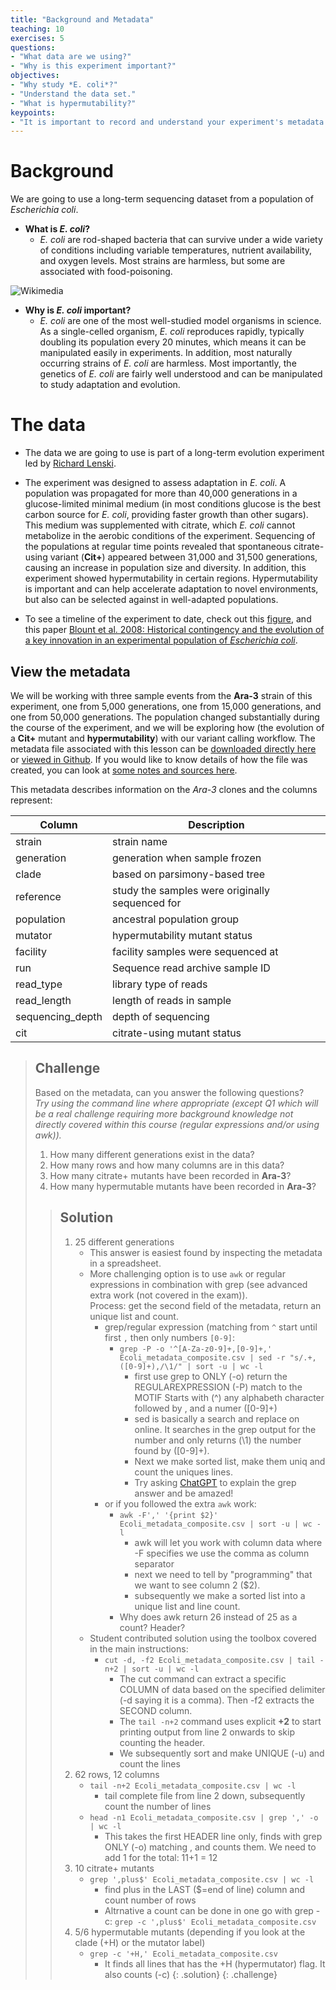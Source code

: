 ```yaml
---
title: "Background and Metadata"
teaching: 10
exercises: 5
questions:
- "What data are we using?"
- "Why is this experiment important?"
objectives:
- "Why study *E. coli*?"
- "Understand the data set."
- "What is hypermutability?"
keypoints:
- "It is important to record and understand your experiment's metadata."
---
```


# Background

We are going to use a long-term sequencing dataset from a population of *Escherichia coli*. 

 - **What is *E. coli*?**
    - *E. coli* are rod-shaped bacteria that can survive under a wide variety of conditions including variable temperatures, nutrient availability, and oxygen levels. Most strains are harmless, but some are associated with food-poisoning. 
    
![ [Wikimedia](https://species.wikimedia.org/wiki/Escherichia_coli#/media/File:EscherichiaColi_NIAID.jpg) ](../img/172px-EscherichiaColi_NIAID.jpg)

<!-- https://species.wikimedia.org/wiki/Escherichia_coli#/media/File:EscherichiaColi_NIAID.jpg -->

 - **Why is *E. coli* important?**
    - *E. coli* are one of the most well-studied model organisms in science. As a single-celled organism, *E. coli* reproduces rapidly, typically doubling its population every 20 minutes, which means it can be manipulated easily in experiments. In addition, most naturally occurring strains of *E. coli* are harmless. Most importantly, the genetics of *E. coli* are fairly well understood and can be manipulated to study adaptation and evolution.
    
# The data

 - The data we are going to use is part of a long-term evolution experiment led by [Richard Lenski](https://en.wikipedia.org/wiki/E._coli_long-term_evolution_experiment).
 
 - The experiment was designed to assess adaptation in *E. coli*. A population was propagated for more than 40,000 generations in a glucose-limited minimal medium (in most conditions glucose is the best carbon source for *E. coli*, providing faster growth than other sugars). This medium was supplemented with citrate, which *E. coli* cannot metabolize in the aerobic conditions of the experiment. Sequencing of the populations at regular time points revealed that spontaneous citrate-using variant (**Cit+**) appeared between 31,000 and 31,500 generations, causing an increase in population size and diversity. In addition, this experiment showed hypermutability in certain regions. Hypermutability is important and can help accelerate adaptation to novel environments, but also can be selected against in well-adapted populations.
 
 - To see a timeline of the experiment to date, check out this [figure](https://en.wikipedia.org/wiki/E._coli_long-term_evolution_experiment#/media/File:LTEE_Timeline_as_of_May_28,_2016.png), and this paper [Blount et al. 2008: Historical contingency and the evolution of a key innovation in an experimental population of *Escherichia coli*](http://www.pnas.org/content/105/23/7899).
 
 
## View the metadata

We will be working with three sample events from the **Ara-3** strain of this experiment, one from 5,000 generations, one from 15,000 generations, and one from 50,000 generations. The population changed substantially during the course of the experiment, and we will be exploring how (the evolution of a **Cit+** mutant and **hypermutability**) with our variant calling workflow. The metadata file associated with this lesson can be [downloaded directly here](https://raw.githubusercontent.com/datacarpentry/wrangling-genomics/gh-pages/files/Ecoli_metadata_composite.csv) or [viewed in Github](https://github.com/datacarpentry/wrangling-genomics/blob/gh-pages/files/Ecoli_metadata_composite.csv). If you would like to know details of how the file was created, you can look at [some notes and sources here](https://github.com/datacarpentry/wrangling-genomics/blob/gh-pages/files/Ecoli_metadata_composite_README.md).



This metadata describes information on the *Ara-3* clones and the columns represent:

| Column           | Description                                |
|------------------|--------------------------------------------|
| strain           | strain name					|
| generation       | generation when sample frozen		|
| clade            | based on parsimony-based tree		|
| reference        | study the samples were originally sequenced for				|
| population       | ancestral population group |
| mutator          | hypermutability mutant status |
| facility         | facility samples were sequenced at |
| run              | Sequence read archive sample ID		|
| read_type        | library type of reads |
| read_length      | length of reads in sample |
| sequencing_depth | depth of sequencing |
| cit              | citrate-using mutant status		|


> ## Challenge
> 
> Based on the metadata, can you answer the following questions?  
> *Try using the command line where appropriate (except Q1 which will be a real challenge requiring more background knowledge not directly covered within this course (regular expressions and/or using awk)).*
> 
> 1. How many different generations exist in the data?
> 2. How many rows and how many columns are in this data?
> 3. How many citrate+ mutants have been recorded in **Ara-3**?
> 4. How many hypermutable mutants have been recorded in **Ara-3**?
>
> > ## Solution
>> 
> > 1. 25 different generations
> >    + This answer is easiest found by inspecting the metadata in a spreadsheet.
> >    + More challenging option is to use `awk` or regular expressions in combination with grep (see advanced extra work (not covered in the exam)).  
> >      Process: get the second field of the metadata, return an unique list and count.  
> >      + grep/regular expression (matching from `^` start until first `,` then only numbers `[0-9]`:  
> >        + `grep -P -o '^[A-Za-z0-9]+,[0-9]+,' Ecoli_metadata_composite.csv | sed -r "s/.+,([0-9]+),/\1/" | sort -u | wc -l`
> >          + first use grep to ONLY (-o) return the REGULAREXPRESSION (-P) match to the MOTIF Starts with (^) any alphabeth character followed by , and a numer ([0-9]+)
> >          + sed is basically a search and replace on online. It searches in the grep output for the number and only returns (\1) the number found by ([0-9]+).
> >          + Next we make sorted list, make them uniq and count the uniques lines.
> >          + Try asking [ChatGPT](https://chat.openai.com/share/e19bf110-dbce-40ba-a04e-5b379cf7e2c6) to explain the grep answer and be amazed! 
> >      + or if you followed the extra `awk` work:  
> >          + `awk -F',' '{print $2}' Ecoli_metadata_composite.csv | sort -u | wc -l`
> >            + awk will let you work with column data where -F specifies we use the comma as column separator
> >            + next we need to tell by "programming" that we want to see column 2 ($2).
> >            + subsequently we make a sorted list into a unique list and line count.
> >          + Why does awk return 26 instead of 25 as a count? Header?
> >    + Student contributed solution using the toolbox covered in the main instructions:  
> >      + `cut -d, -f2 Ecoli_metadata_composite.csv | tail -n+2 | sort -u | wc -l`  
> >         + The cut command can extract a specific COLUMN of data based on the specified delimiter (-d saying it is a comma). Then -f2 extracts the SECOND column.
> >         + The `tail -n+2` command uses explicit **+2** to start printing output from line 2 onwards to skip counting the header.
> >         + We subsequently sort and make UNIQUE (-u) and count the lines
> > 2. 62 rows, 12 columns
> >    + `tail -n+2 Ecoli_metadata_composite.csv | wc -l`
> >      + tail complete file from line 2 down, subsequently count the number of lines
> >    + `head -n1 Ecoli_metadata_composite.csv | grep ',' -o | wc -l`
> >      + This takes the first HEADER line only, finds with grep ONLY (-o) matching , and counts them. We need to add 1 for the total: 11+1 = 12
> > 4. 10 citrate+ mutants
> >    + `grep ',plus$' Ecoli_metadata_composite.csv | wc -l`
> >      + find plus in the LAST ($=end of line) column and count number of rows
> >      + Altrnative a count can be done in one go with grep -c: `grep -c ',plus$' Ecoli_metadata_composite.csv`
> > 6. 5/6 hypermutable mutants (depending if you look at the clade (+H) or the mutator label)
> >    + `grep -c '+H,' Ecoli_metadata_composite.csv`
> >      + It finds all lines that has the +H (hypermutator) flag. It also counts (-c)
> {: .solution}
{: .challenge}

<!-- can add some additional info relevant to interplay of hypermutability and Cit+ adaptations, but keep it simple for now -->

